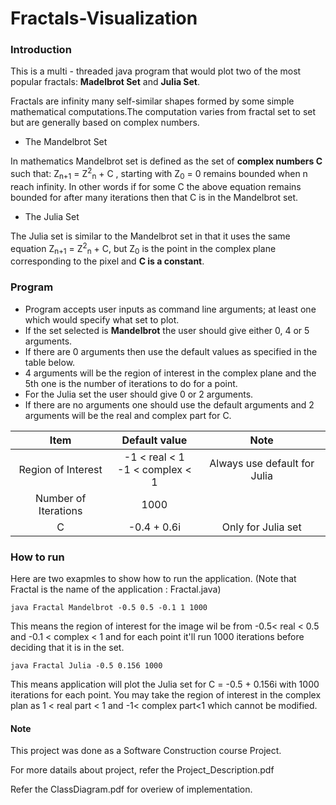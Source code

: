 # Fractals-Visualization

### Introduction 
  This is a multi - threaded java program that would plot two of the most popular fractals: **Madelbrot Set** and **Julia Set**.
  
  Fractals are infinity many self-similar shapes formed by some simple mathematical computations.The computation varies from fractal set to set but are generally based on complex numbers.
  
  - The Mandelbrot Set
  
  In mathematics Mandelbrot set is defined as the set of **complex numbers C** such
that: Z<sub>n+1</sub> = Z<sup>2</sup><sub>n</sub> + C , starting with Z<sub>0</sub> = 0 remains bounded when n reach infinity. In other words if for some C the above equation remains bounded for after many iterations then that C is in the Mandelbrot
set.

  - The Julia Set

  The Julia set is similar to the Mandelbrot set in that it uses the same equation Z<sub>n+1</sub> = Z<sup>2</sup><sub>n</sub> + C, but Z<sub>0</sub> is the point in the complex plane corresponding to the pixel and **C is a constant**.
    
  
### Program
  - Program accepts user inputs as command line arguments; at least one which would specify what set to plot. 
  - If the set selected is **Mandelbrot** the user should give either 0, 4 or 5 arguments. 
  - If there are 0 arguments then use the default values as specified in the table below.
  - 4 arguments will be the region of interest in the complex plane and the 5th one is the number of iterations to do for a point.
  - For the Julia set the user should give 0 or 2 arguments. 
  - If there are no arguments one should use the default arguments and 2 arguments will be the real and complex part for C.


| **Item**             | **Default value**                      | **Note**                     |
| :---:                |    :----:                              |     :---:                    |
| Region of Interest   | -1 < real < 1 <br /> -1 < complex < 1  | Always use default for Julia |
| Number of Iterations | 1000                                   |                              |
| C                    | -0.4 + 0.6i                            | Only for Julia set           |

### How to run
  Here are two exapmles to show how to run the application.
  (Note that Fractal is the name of the application : Fractal.java)
  
    java Fractal Mandelbrot -0.5 0.5 -0.1 1 1000
      
This means the region of interest for the image wil be from -0.5< real < 0.5 and -0.1 < complex < 1 and for each point it'll run 1000 iterations before deciding that it is in the set.

    java Fractal Julia -0.5 0.156 1000
  
This means application will plot the Julia set for C = -0.5 + 0.156i with 1000 iterations for each point. You may take the region of interest in the complex plan as 1 < real part < 1 and -1< complex part<1 which cannot be modified.
      
#### Note 

This project was done as a Software Construction course Project.

For more datails about project, refer the Project_Description.pdf

Refer the ClassDiagram.pdf for overiew of implementation.
